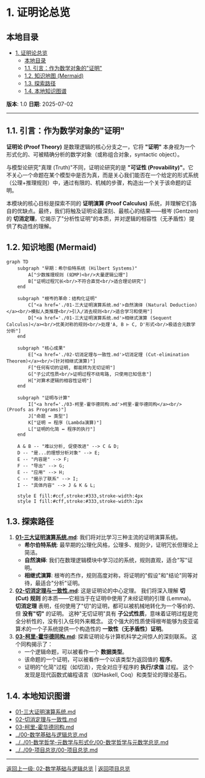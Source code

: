 # 1. 证明论总览

## 本地目录

- [1. 证明论总览](#1-证明论总览)
  - [本地目录](#本地目录)
  - [1.1. 引言：作为数学对象的"证明"](#11-引言作为数学对象的证明)
  - [1.2. 知识地图 (Mermaid)](#12-知识地图-mermaid)
  - [1.3. 探索路径](#13-探索路径)
  - [1.4. 本地知识图谱](#14-本地知识图谱)

**版本**: 1.0
**日期**: 2025-07-02

---

## 1.1. 引言：作为数学对象的"证明"

**证明论 (Proof Theory)** 是数理逻辑的核心分支之一，它将 **"证明"** 本身视为一个形式化的、可被精确分析的数学对象（或称组合对象，syntactic object）。

与模型论研究"真理 (Truth)"不同，证明论研究的是 **"可证性 (Provability)"**。它不关心一个命题在某个模型中是否为真，而是关心我们能否在一个给定的形式系统（公理+推理规则）中，通过有限的、机械的步骤，构造出一个关于该命题的证明。

本模块的核心目标是探索不同的 **证明演算 (Proof Calculus)** 系统，并理解它们各自的优缺点。最终，我们将触及证明论最深刻、最核心的结果——根岑 (Gentzen) 的 **切消定理**，它揭示了"分析性证明"的本质，并对逻辑的相容性（无矛盾性）提供了构造性的理解。

## 1.2. 知识地图 (Mermaid)

```mermaid
graph TD
    subgraph "早期：希尔伯特系统 (Hilbert Systems)"
        A["少数推理规则 (如MP)<br/>大量逻辑公理"]
        B["证明过程冗长<br/>不符合直觉<br/>适合理论研究"]
    end

    subgraph "根岑的革命：结构化证明"
        C["<a href='./01-三大证明演算系统.md'>自然演绎 (Natural Deduction)</a><br/>模拟人类推理<br/>引入/消去规则<br/>适合学习和使用"]
        D["<a href='./01-三大证明演算系统.md'>相继式演算 (Sequent Calculus)</a><br/>优美对称的规则<br/>处理'A, B ⊢ C, D'形式<br/>极适合元数学分析"]
    end

    subgraph "核心成果"
        E["<a href='./02-切消定理与一致性.md'>切消定理 (Cut-elimination Theorem)</a><br/>(针对相继式演算)"]
        F["任何有切的证明, 都能转为无切证明"]
        G["子公式性质<br/>证明过程不绕弯路, 只使用已知信息"]
        H["对算术逻辑的相容性证明"]
    end

    subgraph "证明与计算"
        I["<a href='./03-柯里-霍华德同构.md'>柯里-霍华德同构</a><br/>(Proofs as Programs)"]
        J["命题 ↔ 类型"]
        K["证明 ↔ 程序 (Lambda演算)"]
        L["证明的化简 ↔ 程序的执行"]
    end

    A & B -- "难以分析, 促使改进" --> C & D;
    D -- "是...的理想分析对象" --> E;
    E -- "内容是" --> F;
    F -- "导出" --> G;
    E -- "应用" --> H;
    C -- "揭示了联系" --> I;
    I -- "具体内容" --> J & K & L;

    style E fill:#ccf,stroke:#333,stroke-width:4px
    style I fill:#cff,stroke:#333,stroke-width:2px
```

## 1.3. 探索路径

1. **[01-三大证明演算系统.md](./01-三大证明演算系统.md)**: 我们将对比学习三种主流的证明演算系统。
    - **希尔伯特系统**: 最早期的公理化风格，公理多、规则少，证明冗长但理论上简洁。
    - **自然演绎**: 我们在数理逻辑模块中学习过的系统，规则直观，适合"写"证明。
    - **相继式演算**: 根岑的杰作，规则高度对称，将证明的"假设"和"结论"同等对待，最适合"分析"证明。
2. **[02-切消定理与一致性.md](./02-切消定理与一致性.md)**: 这是证明论的中心定理。
    我们将深入理解 **切 (Cut) 规则** 的本质——它相当于在证明中使用了未经证明的引理 (Lemma)。
    **切消定理** 表明，任何使用了"切"的证明，都可以被机械地转化为一个等价的、但 **没有"切"** 的证明。
    这种"无切证明"具有 **子公式性质**，意味着证明过程是完全分析性的，没有引入任何外来概念。
    这个强大的性质使得根岑能够为皮亚诺算术的一个子系统提供一个构造性的 **一致性（无矛盾性）证明**。
3. **[03-柯里-霍华德同构.md](./03-柯里-霍华德同构.md)**: 探索证明论与计算机科学之间惊人的深刻联系。
    这个同构揭示了：
    - 一个逻辑命题，可以被看作一个 **数据类型**。
    - 该命题的一个证明，可以被看作一个以该类型为返回值的 **程序**。
    - 证明的"化简"过程（如切消），完全对应于程序的 **执行/求值** 过程。
    这个发现是现代函数式编程语言（如Haskell, Coq）和类型论的理论基石。

## 1.4. 本地知识图谱

- [01-三大证明演算系统.md](./01-三大证明演算系统.md)
- [02-切消定理与一致性.md](./02-切消定理与一致性.md)
- [03-柯里-霍华德同构.md](./03-柯里-霍华德同构.md)
- [../00-数学基础与逻辑总览.md](../00-数学基础与逻辑总览.md)
- [../../01-数学哲学-元数学与形式化/00-数学哲学与元数学总览.md](../../01-数学哲学-元数学与形式化/00-数学哲学与元数学总览.md)
- [../../09-项目总览/00-项目总览.md](../../09-项目总览/00-项目总览.md)

---

[返回上一级: 02-数学基础与逻辑总览](../00-数学基础与逻辑总览.md) | [返回项目总览](../../09-项目总览/00-项目总览.md)
